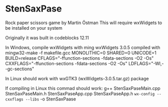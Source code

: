 # StenSaxPase

Rock paper scissors game by Martin Östman
This will require wxWidgets to be installed on your system

Originally it was built in codeblocks 12.11

In Windows, compile wxWidgets with ming
wxWidgets 3.0.5 compiled with
mingw32-make -f makefile.gcc MONOLITHIC=0 SHARED=0 UNICODE=1 BUILD=release CFLAGS="-ffunction-sections -fdata-sections -O2 -Os" CXXFLAGS="-ffunction-sections -fdata-sections -O2 -Os" LDFLAGS="-Wl,--gc-sections"

In Linux should work with wxGTK3 (wxWidgets-3.0.5.tar.gz) package

If compiling in Linux this commad should work:
g++ StenSaxPaseMain.cpp StenSaxPaseMain.h StenSaxPaseApp.cpp StenSaxPaseApp.h `wx-config --cxxflags --libs` -o StenSaxPaase
